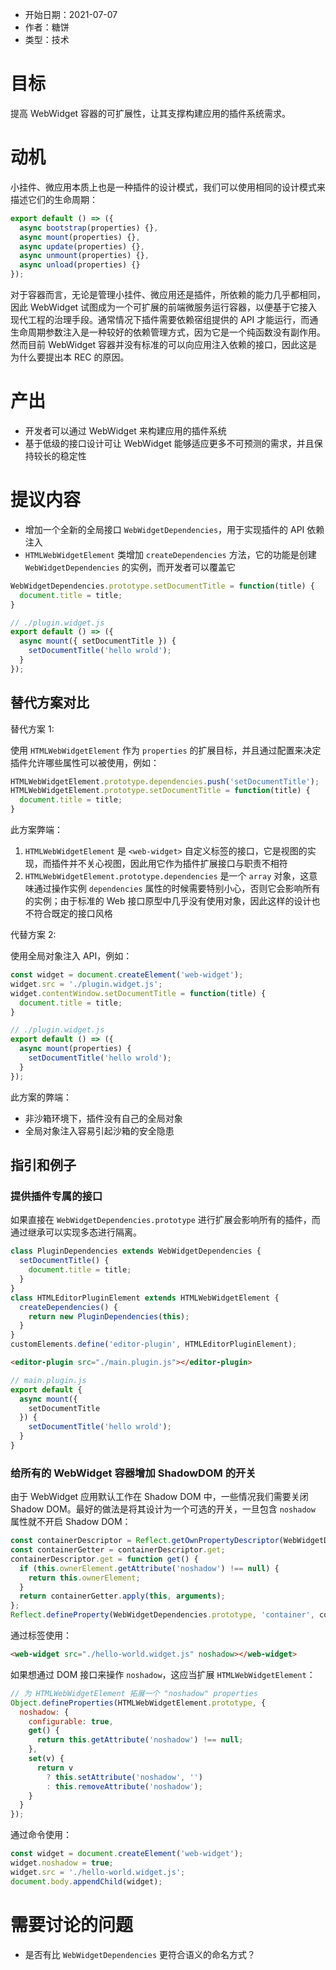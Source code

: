 - 开始日期：2021-07-07
- 作者：糖饼
- 类型：技术

# 目标

提高 WebWidget 容器的可扩展性，让其支撑构建应用的插件系统需求。

# 动机

小挂件、微应用本质上也是一种插件的设计模式，我们可以使用相同的设计模式来描述它们的生命周期：

```js
export default () => ({
  async bootstrap(properties) {},
  async mount(properties) {},
  async update(properties) {},
  async unmount(properties) {},
  async unload(properties) {}
});
```

对于容器而言，无论是管理小挂件、微应用还是插件，所依赖的能力几乎都相同，因此 WebWidget 试图成为一个可扩展的前端微服务运行容器，以便基于它接入现代工程的治理手段。通常情况下插件需要依赖宿组提供的 API 才能运行，而通生命周期参数注入是一种较好的依赖管理方式，因为它是一个纯函数没有副作用。然而目前 WebWidget 容器并没有标准的可以向应用注入依赖的接口，因此这是为什么要提出本 REC 的原因。

# 产出

- 开发者可以通过 WebWidget 来构建应用的插件系统
- 基于低级的接口设计可让 WebWidget 能够适应更多不可预测的需求，并且保持较长的稳定性

# 提议内容

- 增加一个全新的全局接口 `WebWidgetDependencies`，用于实现插件的 API 依赖注入
- `HTMLWebWidgetElement` 类增加 `createDependencies` 方法，它的功能是创建 `WebWidgetDependencies` 的实例，而开发者可以覆盖它

```js
WebWidgetDependencies.prototype.setDocumentTitle = function(title) {
  document.title = title;
}
```

```js
// ./plugin.widget.js
export default () => ({
  async mount({ setDocumentTitle }) {
    setDocumentTitle('hello wrold');
  }
});
```

## 替代方案对比

替代方案 1:

使用 `HTMLWebWidgetElement` 作为 `properties` 的扩展目标，并且通过配置来决定插件允许哪些属性可以被使用，例如：

```js
HTMLWebWidgetElement.prototype.dependencies.push('setDocumentTitle');
HTMLWebWidgetElement.prototype.setDocumentTitle = function(title) {
  document.title = title;
}
```

此方案弊端：

1. `HTMLWebWidgetElement` 是 `<web-widget>` 自定义标签的接口，它是视图的实现，而插件并不关心视图，因此用它作为插件扩展接口与职责不相符
2. `HTMLWebWidgetElement.prototype.dependencies` 是一个 `array` 对象，这意味通过操作实例 `dependencies` 属性的时候需要特别小心，否则它会影响所有的实例；由于标准的 Web 接口原型中几乎没有使用对象，因此这样的设计也不符合既定的接口风格

代替方案 2:

使用全局对象注入 API，例如：

```js
const widget = document.createElement('web-widget');
widget.src = './plugin.widget.js';
widget.contentWindow.setDocumentTitle = function(title) {
  document.title = title;
}
```

```js
// ./plugin.widget.js
export default () => ({
  async mount(properties) {
    setDocumentTitle('hello wrold');
  }
});
```

此方案的弊端：

* 非沙箱环境下，插件没有自己的全局对象
* 全局对象注入容易引起沙箱的安全隐患

## 指引和例子

### 提供插件专属的接口

如果直接在 `WebWidgetDependencies.prototype` 进行扩展会影响所有的插件，而通过继承可以实现多态进行隔离。

```js
class PluginDependencies extends WebWidgetDependencies {
  setDocumentTitle() {
    document.title = title;
  }
}
class HTMLEditorPluginElement extends HTMLWebWidgetElement {
  createDependencies() {
    return new PluginDependencies(this);
  }
}
customElements.define('editor-plugin', HTMLEditorPluginElement);
```

```html
<editor-plugin src="./main.plugin.js"></editor-plugin>
```

```js
// main.plugin.js
export default {
  async mount({
    setDocumentTitle
  }) {
    setDocumentTitle('hello wrold');
  }
}
```

### 给所有的 WebWidget 容器增加 ShadowDOM 的开关

由于 WebWidget 应用默认工作在 Shadow DOM 中，一些情况我们需要关闭 Shadow DOM。最好的做法是将其设计为一个可选的开关，一旦包含 `noshadow` 属性就不开启 Shadow DOM：

```js
const containerDescriptor = Reflect.getOwnPropertyDescriptor(WebWidgetDependencies.prototype, 'container');
const containerGetter = containerDescriptor.get;
containerDescriptor.get = function get() {
  if (this.ownerElement.getAttribute('noshadow') !== null) {
    return this.ownerElement;
  }
  return containerGetter.apply(this, arguments);
};
Reflect.defineProperty(WebWidgetDependencies.prototype, 'container', containerDescriptor);
```

通过标签使用：

```html
<web-widget src="./hello-world.widget.js" noshadow></web-widget>
```

如果想通过 DOM 接口来操作 `noshadow`，这应当扩展 `HTMLWebWidgetElement`：

```js
// 为 HTMLWebWidgetElement 拓展一个 "noshadow" properties
Object.defineProperties(HTMLWebWidgetElement.prototype, {
  noshadow: {
    configurable: true,
    get() {
      return this.getAttribute('noshadow') !== null;
    },
    set(v) {
      return v
        ? this.setAttribute('noshadow', '')
        : this.removeAttribute('noshadow');
    }
  }
});
```

通过命令使用：

```js
const widget = document.createElement('web-widget');
widget.noshadow = true;
widget.src = './hello-world.widget.js';
document.body.appendChild(widget);
```

# 需要讨论的问题

* 是否有比 `WebWidgetDependencies` 更符合语义的命名方式？